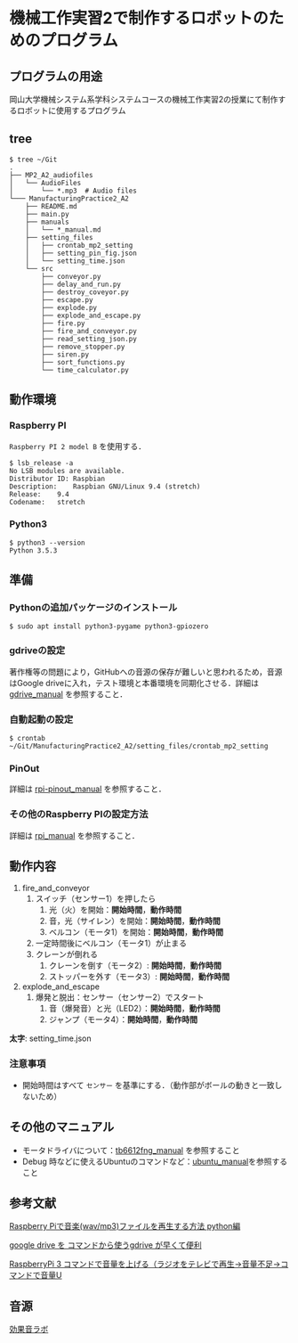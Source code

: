 # 機械工作実習2で制作するロボットのためのプログラム

## プログラムの用途
岡山大学機械システム系学科システムコースの機械工作実習2の授業にて制作するロボットに使用するプログラム

## tree
```shell-session:tree
$ tree ~/Git
.
├── MP2_A2_audiofiles
│   └── AudioFiles
│       └── *.mp3  # Audio files
└─── ManufacturingPractice2_A2
    ├── README.md
    ├── main.py
    ├── manuals
    │   └── *_manual.md
    ├── setting_files
    │   ├── crontab_mp2_setting
    │   ├── setting_pin_fig.json
    │   └── setting_time.json
    └── src
        ├── conveyor.py
        ├── delay_and_run.py
        ├── destroy_coveyor.py
        ├── escape.py
        ├── explode.py
        ├── explode_and_escape.py
        ├── fire.py
        ├── fire_and_conveyor.py
        ├── read_setting_json.py
        ├── remove_stopper.py
        ├── siren.py
        ├── sort_functions.py
        └── time_calculator.py
```

## 動作環境
### Raspberry PI
`Raspberry PI 2 model B` を使用する．

```shell-session:raspbian_version
$ lsb_release -a
No LSB modules are available.
Distributor ID:	Raspbian
Description:	Raspbian GNU/Linux 9.4 (stretch)
Release:	9.4
Codename:	stretch
```
### Python3
```shell-session:pytnon3_version
$ python3 --version
Python 3.5.3
```
## 準備
### Pythonの追加パッケージのインストール
```shell-session:install_pygame
$ sudo apt install python3-pygame python3-gpiozero
```

### gdriveの設定
著作権等の問題により，GitHubへの音源の保存が難しいと思われるため，音源はGoogle driveに入れ，テスト環境と本番環境を同期化させる．詳細は [gdrive_manual](manuals/gdrive_manual.md) を参照すること．

### 自動起動の設定
```
$ crontab ~/Git/ManufacturingPractice2_A2/setting_files/crontab_mp2_setting
```

### PinOut
詳細は [rpi-pinout_manual](manuals/rpi-pinout_manual.md) を参照すること．

### その他のRaspberry PIの設定方法
詳細は [rpi_manual](manuals/rpi_manual.md) を参照すること．

## 動作内容
1. fire_and_conveyor
    1. スイッチ（センサー1）を押したら
        1. 光（火）を開始：**開始時間**，**動作時間**
        1. 音，光（サイレン）を開始：**開始時間**，**動作時間**
        1. ベルコン（モータ1）を開始：**開始時間**，**動作時間**
    1. 一定時間後にベルコン（モータ1）が止まる
    1. クレーンが倒れる
        1. クレーンを倒す（モータ2）: **開始時間**，**動作時間**
        1. ストッパーを外す（モータ3）: **開始時間**，**動作時間**
1. explode_and_escape
    1. 爆発と脱出：センサー（センサー2）でスタート
        1. 音（爆発音）と光（LED2）：**開始時間**，**動作時間**
        1. ジャンプ（モータ4）：**開始時間**，**動作時間**

**太字**: setting_time.json

### 注意事項
- 開始時間はすべて `センサー` を基準にする．（動作部がボールの動きと一致しないため）

## その他のマニュアル
- モータドライバについて：[tb6612fng_manual](manuals/tb6612fng_manual.md) を参照すること
- Debug 時などに使えるUbuntuのコマンドなど：[ubuntu_manual](manuals/ubuntu_manual.md)を参照すること

## 参考文献
[Raspberry Piで音楽(wav/mp3)ファイルを再生する方法 python編](https://qiita.com/Nyanpy/items/cb4ea8dc4dc01fe56918)

[google drive を コマンドから使うgdrive が早くて便利](http://takuya-1st.hatenablog.jp/entry/2016/07/06/034412)

[RaspberryPi 3 コマンドで音量を上げる（ラジオをテレビで再生→音量不足→コマンドで音量U](http://min117.hatenablog.com/entry/2017/06/22/212425)

## 音源
[効果音ラボ](https://soundeffect-lab.info/)
